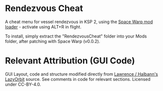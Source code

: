 # Rendezvous Cheat

A cheat menu for vessel rendezvous in KSP 2, using the [Space Warp mod loader](https://github.com/X606/SpaceWarp) - activate using ALT+R in flight.

To install, simply extract the "RendezvousCheat" folder into your Mods folder, after patching with Space Warp (v0.0.2).

# Relevant Attribution (GUI Code)
GUI Layout, code and structure modified directly from [Lawrence / Halbann's](https://github.com/Halbann) [LazyOrbit](https://github.com/Halbann/LazyOrbit) source. See comments in code for relevant sections. Licensed under CC-BY-4.0.
